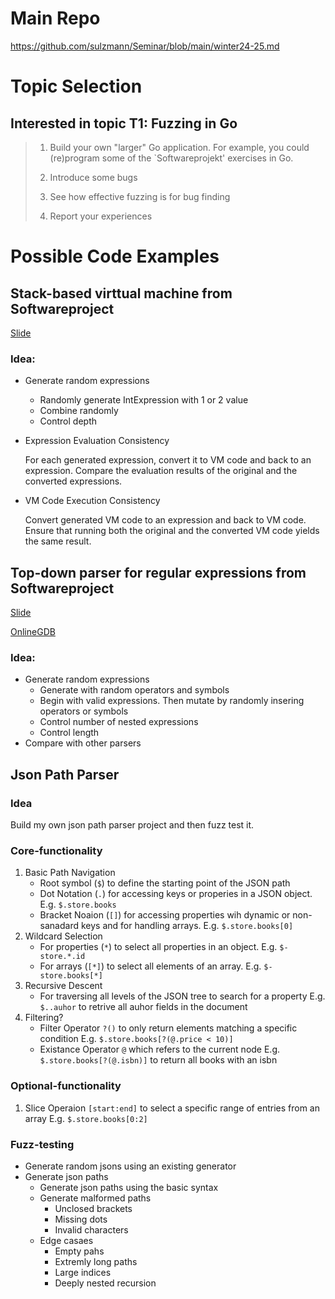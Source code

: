 # Main Repo

https://github.com/sulzmann/Seminar/blob/main/winter24-25.md

# Topic Selection
## Interested in topic T1: Fuzzing in Go
> 1. Build your own "larger" Go application. For example, you could (re)program some of the `Softwareprojekt' exercises in Go.
> 
> 2. Introduce some bugs
> 
> 3. See how effective fuzzing is for bug finding
> 
> 4. Report your experiences

# Possible Code Examples

## Stack-based virttual machine from Softwareproject
[Slide](https://sulzmann.github.io/SoftwareProjekt/lec-cpp-advanced-vm.html)

### Idea:
* Generate random expressions
  * Randomly generate IntExpression with 1 or 2 value
  * Combine randomly
  * Control depth
* Expression Evaluation Consistency
  
  For each generated expression, convert it to VM code and back to an expression.
  Compare the evaluation results of the original and the converted expressions.
* VM Code Execution Consistency
  
  Convert generated VM code to an expression and back to VM code.
  Ensure that running both the original and the converted VM code yields the same result.

## Top-down parser for regular expressions from Softwareproject
[Slide](https://sulzmann.github.io/SoftwareProjekt/lec-cpp-advanced-syntax.html#(5))

[OnlineGDB](https://www.onlinegdb.com/)
 

 ### Idea:
 * Generate random expressions
   * Generate with random operators and symbols
   * Begin with valid expressions. Then mutate by randomly insering operators or symbols
   * Control number of nested expressions
   * Control length
 * Compare with other parsers

 ## Json Path Parser

 ### Idea

Build my own json path parser project and then fuzz test it.

### Core-functionality

1. Basic Path Navigation
    * Root symbol (`$`) to define the starting point of the JSON path
    * Dot Notation (`.`) for accessing keys or properies in a JSON object. E.g. `$.store.books`
    * Bracket Noaion (`[]`) for accessing properties wih dynamic or non-sanadard keys and for handling arrays. E.g. `$.store.books[0]`
2. Wildcard Selection
    * For properties (`*`) to select all properties in an object.
    E.g. `$-store.*.id`
    * For arrays (`[*]`) to select all elements of an array.
    E.g. `$-store.books[*]`
3. Recursive Descent
    * For traversing all levels of the JSON tree to search for a property
    E.g. `$..auhor` to retrive all auhor fields in the document
4. Filtering?
    * Filter Operator `?()` to only return elements matching a specific condition
    E.g. `$.store.books[?(@.price < 10)]`
    * Existance Operator `@` which refers to the current node
    E.g. `$.store.books[?(@.isbn)]` to return all books with an isbn

### Optional-functionality
1. Slice Operaion `[start:end]` to select a specific range of entries from an array
E.g. `$.store.books[0:2]`

### Fuzz-testing

* Generate random jsons using an existing generator
* Generate json paths
  * Generate json paths using the basic syntax
  * Generate malformed paths
    * Unclosed brackets
    * Missing dots
    * Invalid characters
  * Edge casaes
    * Empty pahs
    * Extremly long paths
    * Large indices
    * Deeply nested recursion